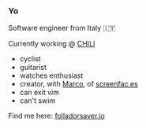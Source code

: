 ### Yo

Software engineer from Italy :it:

Currently working @ [CHILI](https://chili.com)

- cyclist
- guitarist
- watches enthusiast
- creator, with [Marco](http://marcomezzavilla.com/), of [screenfac.es](https://github.com/savefolla/visitors)
- can exit vim
- can't swim

Find me here: [folladorsaver.io](https://folladorsaver.io)
